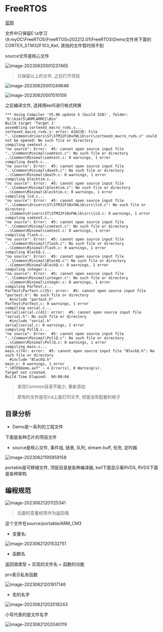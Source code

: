 # FreeRTOS

[官网](https://www.freertos.org/zh-cn-cmn-s/a00104.html#getting-started)

文件中只保留E:\a学习\9.myOC\FreeRTOS\FreeRTOSv202212.01\FreeRTOS\Demo文件夹下面的CORTEX_STM32F103_Keil, 其他的文件暂时用不到

source文件是核心文件

![image-20230620001237465](https://picture-01-1316374204.cos.ap-beijing.myqcloud.com/image/202401251335467.png)

>   只保留以上的文件, 之后打开项目

![image-20230620001249646](https://picture-01-1316374204.cos.ap-beijing.myqcloud.com/image/202401251335468.png)

![image-20230620001510156](https://picture-01-1316374204.cos.ap-beijing.myqcloud.com/image/202401251335469.png)

之后编译文件, 选择用keil5进行格式转换

```
*** Using Compiler 'V5.06 update 5 (build 528)', folder: 'D:\kiel5\ARM\ARMCC\Bin'
Build target 'Target 1'
assembling cortexm3_macro_rvds.s...
cortexm3_macro_rvds.s: error: A1023E: File "..\Common\drivers\ST\STM32F10xFWLib\src\cortexm3_macro_rvds.s" could not be opened: No such file or directory
compiling semtest.c...
"no source": Error:  #5: cannot open source input file "..\Common\Minimal\semtest.c": No such file or directory
..\Common\Minimal\semtest.c: 0 warnings, 1 error
compiling death.c...
"no source": Error:  #5: cannot open source input file "..\Common\Minimal\death.c": No such file or directory
..\Common\Minimal\death.c: 0 warnings, 1 error
compiling blocktim.c...
"no source": Error:  #5: cannot open source input file "..\Common\Minimal\blocktim.c": No such file or directory
..\Common\Minimal\blocktim.c: 0 warnings, 1 error
compiling lcd.c...
"no source": Error:  #5: cannot open source input file "..\Common\drivers\ST\STM32F10xFWLib\src\lcd.c": No such file or directory
..\Common\drivers\ST\STM32F10xFWLib\src\lcd.c: 0 warnings, 1 error
compiling comtest.c...
"no source": Error:  #5: cannot open source input file "..\Common\Minimal\comtest.c": No such file or directory
..\Common\Minimal\comtest.c: 0 warnings, 1 error
compiling flash.c...
"no source": Error:  #5: cannot open source input file "..\Common\Minimal\flash.c": No such file or directory
..\Common\Minimal\flash.c: 0 warnings, 1 error
compiling BlockQ.c...
"no source": Error:  #5: cannot open source input file "..\Common\Minimal\BlockQ.c": No such file or directory
..\Common\Minimal\BlockQ.c: 0 warnings, 1 error
compiling integer.c...
"no source": Error:  #5: cannot open source input file "..\Common\Minimal\integer.c": No such file or directory
..\Common\Minimal\integer.c: 0 warnings, 1 error
compiling ParTest.c...
ParTest\ParTest.c(35): error:  #5: cannot open source input file "partest.h": No such file or directory
  #include "partest.h"
ParTest\ParTest.c: 0 warnings, 1 error
compiling serial.c...
serial\serial.c(41): error:  #5: cannot open source input file "serial.h": No such file or directory
  #include "serial.h"
serial\serial.c: 0 warnings, 1 error
compiling PollQ.c...
"no source": Error:  #5: cannot open source input file "..\Common\Minimal\PollQ.c": No such file or directory
..\Common\Minimal\PollQ.c: 0 warnings, 1 error
compiling main.c...
main.c(74): error:  #5: cannot open source input file "BlockQ.h": No such file or directory
  #include "BlockQ.h"
main.c: 0 warnings, 1 error
".\RTOSDemo.axf" - 4 Error(s), 0 Warning(s).
Target not created.
Build Time Elapsed:  00:00:04
```

>   发现Common目录不能少, 重新添加

>   原有的文件是在lcd上面打印文字, 但是没有配套的板子

## 目录分析

+   Demo是一系列的工程文件

下面是各种芯片的项目文件

+   source是核心文件, 事件组, 链表, 队列, stream buff, 任务, 定时器

![image-20230621195959158](https://picture-01-1316374204.cos.ap-beijing.myqcloud.com/image/202401251335471.png)

portable是可移植文件, 顶层目录是各种编译器, keil下面显示看RVDS, RVDS下面是各种架构

## 编程规范

![image-20230621201125341](https://picture-01-1316374204.cos.ap-beijing.myqcloud.com/image/202401251335472.png)

>   后面的变量经常作为返回值

这个文件在source/portable/ARM_CM3

+   变量名:

![image-20230621201532751](https://picture-01-1316374204.cos.ap-beijing.myqcloud.com/image/202401251335473.png)

+   函数名

返回值类型 + 实现的文件名 + 函数的功能

prv表示私有函数

![image-20230621201917146](https://picture-01-1316374204.cos.ap-beijing.myqcloud.com/image/202401251335474.png)

+   宏的名字

![image-20230621202018243](https://picture-01-1316374204.cos.ap-beijing.myqcloud.com/image/202401251335475.png)

小写代表的是文件名字

![image-20230621202040119](https://picture-01-1316374204.cos.ap-beijing.myqcloud.com/image/202401251335476.png)




